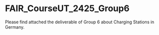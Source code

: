 # FAIR_CourseUT_2425_Group6
Please find attached the deliverable of Group 6 about Charging Stations in Germany. 
